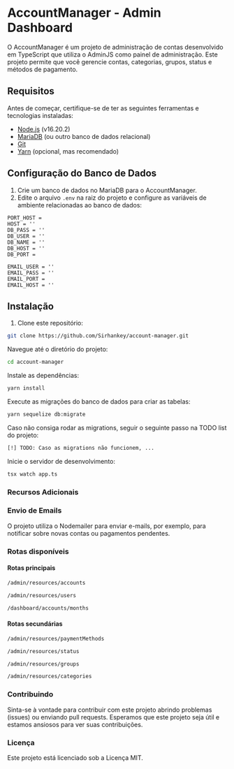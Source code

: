 # AccountManager - Admin Dashboard

O AccountManager é um projeto de administração de contas desenvolvido em TypeScript que utiliza o AdminJS como painel de administração. Este projeto permite que você gerencie contas, categorias, grupos, status e métodos de pagamento.

## Requisitos

Antes de começar, certifique-se de ter as seguintes ferramentas e tecnologias instaladas:

- [Node.js](https://nodejs.org/) (v16.20.2)
- [MariaDB](https://mariadb.org/) (ou outro banco de dados relacional)
- [Git](https://git-scm.com/)
- [Yarn](https://classic.yarnpkg.com/en/docs/install/) (opcional, mas recomendado)

## Configuração do Banco de Dados

1. Crie um banco de dados no MariaDB para o AccountManager.
2. Edite o arquivo `.env` na raiz do projeto e configure as variáveis de ambiente relacionadas ao banco de dados:
```
PORT_HOST =
HOST = ''
DB_PASS = ''
DB_USER = ''
DB_NAME = ''
DB_HOST = ''
DB_PORT = 

EMAIL_USER = ''
EMAIL_PASS = ''
EMAIL_PORT = 
EMAIL_HOST = ''
```

## Instalação

1. Clone este repositório:

```bash
git clone https://github.com/Sirhankey/account-manager.git
```

Navegue até o diretório do projeto:
```bash
cd account-manager
```
Instale as dependências:
```bash
yarn install
```
Execute as migrações do banco de dados para criar as tabelas:
```bash
yarn sequelize db:migrate
```
Caso não consiga rodar as migrations, seguir o seguinte passo na 
TODO list do projeto:
```bash
[!] TODO: Caso as migrations não funcionem, ... 
```
Inicie o servidor de desenvolvimento:
```bash
tsx watch app.ts
```
### Recursos Adicionais
### Envio de Emails
O projeto utiliza o Nodemailer para enviar e-mails, por exemplo, para notificar sobre novas contas ou pagamentos pendentes.
### Rotas disponíveis
#### Rotas principais
```bash
/admin/resources/accounts
```
```bash
/admin/resources/users
```
```bash
/dashboard/accounts/months
```
#### Rotas secundárias

```bash
/admin/resources/paymentMethods
```
```bash
/admin/resources/status
```
```bash
/admin/resources/groups
```
```bash
/admin/resources/categories
```

### Contribuindo
Sinta-se à vontade para contribuir com este projeto abrindo problemas (issues) ou enviando pull requests. Esperamos que este projeto seja útil e estamos ansiosos para ver suas contribuições.

### Licença
Este projeto está licenciado sob a Licença MIT.

